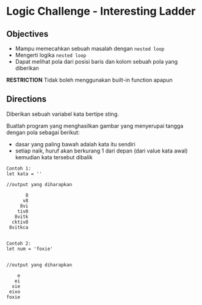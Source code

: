 # Logic Challenge - Interesting Ladder

## Objectives
- Mampu memecahkan sebuah masalah dengan `nested loop`
- Mengerti logika `nested loop`
- Dapat melihat pola dari posisi baris dan kolom sebuah pola yang diberikan

**RESTRICTION**
Tidak boleh menggunakan built-in function apapun

## Directions
Diberikan sebuah variabel kata bertipe sting.

Buatlah program yang menghasilkan gambar yang menyerupai tangga dengan pola sebagai berikut:
  - dasar yang paling bawah adalah kata itu sendiri
  - setiap naik, huruf akan berkurang 1 dari depan (dari value kata awal) kemudian kata tersebut dibalik


```
Contoh 1:
let kata = ''

//output yang diharapkan

       8
      v8
     8vi
    tiv8
   8vitk
  cktiv8
 8vitkca


Contoh 2:
let num = 'foxie'


//output yang diharapkan

    e
   ei
  xie
 eixo
foxie

```
